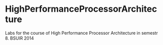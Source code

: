 HighPerformanceProcessorArchitecture
====================================

Labs for the course of High Performance Processor Architecture in semestr 8. BSUIR 2014
